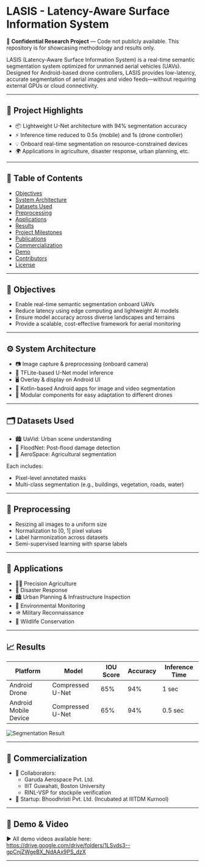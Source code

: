 # LASIS - Latency-Aware Surface Information System


🚧 **Confidential Research Project** — Code not publicly available. This repository is for showcasing methodology and results only.

LASIS (Latency-Aware Surface Information System) is a real-time semantic segmentation system optimized for unmanned aerial vehicles (UAVs). Designed for Android-based drone controllers, LASIS provides low-latency, accurate segmentation of aerial images and video feeds—without requiring external GPUs or cloud connectivity.



---

## 🚀 Project Highlights

- 📦 Lightweight U-Net architecture with 94% segmentation accuracy
- ⚡ Inference time reduced to 0.5s (mobile) and 1s (drone controller)
- 💡 Onboard real-time segmentation on resource-constrained devices
- 🌍 Applications in agriculture, disaster response, urban planning, etc.

---

## 📑 Table of Contents

- [Objectives](#-objectives)
- [System Architecture](#-system-architecture)
- [Datasets Used](#-datasets-used)
- [Preprocessing](#-preprocessing)
- [Applications](#-applications)
- [Results](#-results)
- [Project Milestones](#-project-milestones)
- [Publications](#-publications)
- [Commercialization](#-commercialization)
- [Demo](#-demo--video)
- [Contributors](#-contributors)
- [License](#-license)

---

## 🎯 Objectives

- Enable real-time semantic segmentation onboard UAVs
- Reduce latency using edge computing and lightweight AI models
- Ensure model accuracy across diverse landscapes and terrains
- Provide a scalable, cost-effective framework for aerial monitoring

---

## ⚙️ System Architecture

- 📷 Image capture & preprocessing (onboard camera)
- 🧠 TFLite-based U-Net model inference
- 🖥️ Overlay & display on Android UI
- 📱 Kotlin-based Android apps for image and video segmentation
- 🧩 Modular components for easy adaptation to different drones

---



## 🗂️ Datasets Used

- 🏙️ UaVid: Urban scene understanding
- 🌊 FloodNet: Post-flood damage detection
- 🌾 AeroSpace: Agricultural segmentation

Each includes:
- Pixel-level annotated masks
- Multi-class segmentation (e.g., buildings, vegetation, roads, water)

---

## 🧹 Preprocessing

- Resizing all images to a uniform size
- Normalization to [0, 1] pixel values
- Label harmonization across datasets
- Semi-supervised learning with sparse labels

---

## 🧭 Applications

- 🧑‍🌾 Precision Agriculture
- 🧯 Disaster Response
- 🏙️ Urban Planning & Infrastructure Inspection
- 🌳 Environmental Monitoring
- 🪖 Military Reconnaissance
- 🐘 Wildlife Conservation

---

## 📈 Results

| Platform              | Model             | IOU Score | Accuracy | Inference Time |
|----------------------|-------------------|-----------|----------|----------------|
| Android Drone         | Compressed U-Net  | 65%       | 94%      | 1 sec          |
| Android Mobile Device | Compressed U-Net  | 65%       | 94%      | 0.5 sec        |



![Segmentation Result](https://via.placeholder.com/600x300?text=Sample+Segmentation+Output)

---



## 💼 Commercialization

- 🤝 Collaborators:
  - Garuda Aerospace Pvt. Ltd.
  - IIIT Guwahati, Boston University
  - RINL-VSP for stockpile verification
- 🏢 Startup: Bhoodhristi Pvt. Ltd. (Incubated at IIITDM Kurnool)

---

## 🎥 Demo & Video

▶️ All demo videos available here:  
https://drive.google.com/drive/folders/1LSvds3--gpCnjZWgeBX_NdAAx9PS_dzX

---



